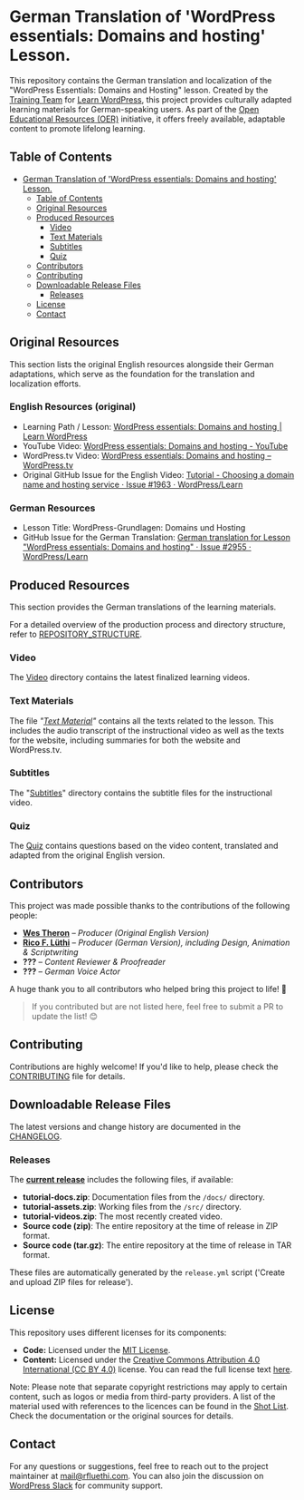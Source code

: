 
# German Translation of 'WordPress essentials: Domains and hosting' Lesson.

This repository contains the German translation and localization of the "WordPress Essentials: Domains and Hosting" lesson. Created by the [Training Team](https://make.wordpress.org/training/) for [Learn WordPress](https://learn.wordpress.org/), this project provides culturally adapted learning materials for German-speaking users. As part of the [Open Educational Resources (OER)](https://en.wikipedia.org/wiki/Open_educational_resources) initiative, it offers freely available, adaptable content to promote lifelong learning.

## Table of Contents

- [German Translation of 'WordPress essentials: Domains and hosting' Lesson.](#german-translation-of-wordpress-essentials-domains-and-hosting-lesson)
  - [Table of Contents](#table-of-contents)
  - [Original Resources](#original-resources)
  - [Produced Resources](#produced-resources)
    - [Video](#video)
    - [Text Materials](#text-materials)
    - [Subtitles](#subtitles)
    - [Quiz](#quiz)
  - [Contributors](#contributors)
  - [Contributing](#contributing)
  - [Downloadable Release Files](#downloadable-release-files)
    - [Releases](#releases)
  - [License](#license)
  - [Contact](#contact)

## Original Resources

This section lists the original English resources alongside their German
adaptations, which serve as the foundation for the translation and localization
efforts.

### English Resources (original)

- Learning Path / Lesson: [WordPress essentials: Domains and hosting | Learn WordPress](https://learn.wordpress.org/lesson/wordpress-essentials-domains-and-hosting/)
- YouTube Video: [WordPress essentials: Domains and hosting - YouTube](https://www.youtube.com/watch?v=stbR6Tf7tCg)
- WordPress.tv Video: [WordPress essentials: Domains and hosting – WordPress.tv](https://wordpress.tv/2023/12/07/wordpress-essentials-domains-and-hosting/)
- Original GitHub Issue for the English Video: [Tutorial - Choosing a domain name and hosting service · Issue #1963 · WordPress/Learn](https://github.com/WordPress/Learn/issues/1963)

### German Resources
- Lesson Title: WordPress-Grundlagen: Domains und Hosting
- GitHub Issue for the German Translation: [German translation for Lesson "WordPress essentials: Domains and hosting" · Issue #2955 · WordPress/Learn](https://github.com/WordPress/Learn/issues/2955)

## Produced Resources

This section provides the German translations of the learning materials.

For a detailed overview of the production process and directory structure, refer
to [REPOSITORY_STRUCTURE](REPOSITORY_STRUCTURE.md).

### Video

The [Video](media/video) directory contains the latest finalized learning
videos.

### Text Materials

The file _"[Text Material](docs/text-material.md)"_ contains all the texts
related to the lesson. This includes the audio transcript of the instructional
video as well as the texts for the website, including summaries for both the
website and WordPress.tv.

### Subtitles

The "[Subtitles](src/subtitles)" directory contains the subtitle files for the
instructional video.

### Quiz

The [Quiz](docs/quiz.md) contains questions based on the video content,
translated and adapted from the original English version.

## Contributors

This project was made possible thanks to the contributions of the following
people:

- **[Wes Theron](https://profiles.wordpress.org/west7/)** – _Producer (Original English Version)_
- **[Rico F. Lüthi](https://profiles.wordpress.org/rfluethi/)** – _Producer (German Version), including Design, Animation & Scriptwriting_
- **???** – _Content Reviewer & Proofreader_
- **???** – _German Voice Actor_

A huge thank you to all contributors who helped bring this project to life! 🚀

> If you contributed but are not listed here, feel free to submit a PR to update
the list! 😊

## Contributing

Contributions are highly welcome! If you'd like to help, please check the
[CONTRIBUTING](WordPress-essentials-Domains-and-hosting/Git-Repro/German-translation-for-Lesson-WordPress-essentials-Domains-and-hosting/CONTRIBUTING.md)
file for details.

## Downloadable Release Files

The latest versions and change history are documented in the
[CHANGELOG](WordPress-essentials-Domains-and-hosting/Git-Repro/German-translation-for-Lesson-WordPress-essentials-Domains-and-hosting/CHANGELOG.md).

### Releases

The **[current release](https://github.com/rfluethi/German-translation-for-Lesson-WordPress-essentials-Domains-and-hosting/releases/latest)** includes the following files, if available:

- **tutorial-docs.zip**: Documentation files from the `/docs/` directory.
- **tutorial-assets.zip**: Working files from the `/src/` directory.
- **tutorial-videos.zip**: The most recently created video.
- **Source code (zip)**: The entire repository at the time of release in ZIP format.
- **Source code (tar.gz)**: The entire repository at the time of release in TAR format.

These files are automatically generated by the `release.yml` script ('Create and upload ZIP files for release').

## License

This repository uses different licenses for its components:

- **Code:** Licensed under the [MIT License](Development-Programmierung/typing-trainer/backend/node_modules/ms/license.md).
- **Content:** Licensed under the [Creative Commons Attribution 4.0 International (CC BY 4.0)](https://creativecommons.org/licenses/by/4.0/) license.
  You can read the full license text [here](https://creativecommons.org/licenses/by/4.0/legalcode).

Note: Please note that separate copyright restrictions may apply to certain
content, such as logos or media from third-party providers. A list of the
material used with references to the licences can be found in the [Shot
List](docs/shotlist.md). Check the documentation or the original sources for
details.

## Contact

For any questions or suggestions, feel free to reach out to the project maintainer at [mail@rfluethi.com](mailto:mail@rfluethi.com). You can also join the discussion on [WordPress Slack](https://make.wordpress.org/chat/) for community support.


